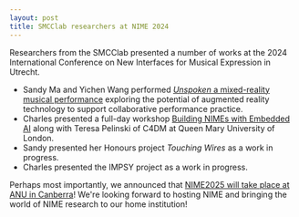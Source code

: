 ```yaml
---
layout: post
title: SMCClab researchers at NIME 2024
---
```


Researchers from the SMCClab presented a number of works at the 2024 International Conference on New Interfaces for Musical Expression in Utrecht.

- Sandy Ma and Yichen Wang performed [_Unspoken_ a mixed-reality musical performance](https://www.youtube.com/watch?v=H5AdOE8QnKk) exploring the potential of augmented reality technology to support collaborative performance practice.
- Charles presented a full-day workshop [Building NIMEs with Embedded AI](https://smcclab.github.io/nime-embedded-ai/) along with Teresa Pelinski of C4DM at Queen Mary University of London.
- Sandy presented her Honours project _Touching Wires_ as a work in progress.
- Charles presented the IMPSY project as a work in progress.

Perhaps most importantly, we announced that [NIME2025 will take place at ANU in Canberra](https://nime2025.org)! We're looking forward to hosting NIME and bringing the world of NIME research to our home institution!
